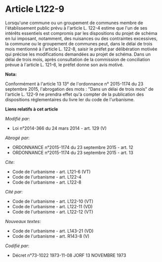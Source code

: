 # Article L122-9

Lorsqu'une commune ou un groupement de communes membre de l'établissement public prévu à l'article L. 122-4 estime que l'un
de ses intérêts essentiels est compromis par les dispositions du projet de schéma en lui imposant, notamment, des nuisances
ou des contraintes excessives, la commune ou le groupement de communes peut, dans le délai de trois mois mentionné à
l'article L. 122-8, saisir le préfet par délibération motivée qui précise les modifications demandées au projet de schéma.
Dans un délai de trois mois, après consultation de la commission de conciliation prévue à l'article L. 121-6, le préfet donne
son avis motivé.

**Nota:**

Conformément à l'article 13 13° de l'ordonnance n° 2015-1174 du 23 septembre 2015, l'abrogation des mots : "Dans un délai de
trois mois" de l'article L. 122-9 ne prendra effet qu'à compter de la publication des dispositions réglementaires du livre
Ier du code de l'urbanisme.

**Liens relatifs à cet article**

_Modifié par_:

  - Loi n°2014-366 du 24 mars 2014 - art. 129 (V)

_Abrogé par_:

  - ORDONNANCE n°2015-1174 du 23 septembre 2015 - art. 12
  - ORDONNANCE n°2015-1174 du 23 septembre 2015 - art. 13

_Cite_:

  - Code de l'urbanisme - art. L121-6 (VT)
  - Code de l'urbanisme - art. L122-4
  - Code de l'urbanisme - art. L122-8

_Cité par_:

  - Code de l'urbanisme - art. L122-10 (VT)
  - Code de l'urbanisme - art. L122-11 (VD)
  - Code de l'urbanisme - art. L122-12 (VT)

_Nouveaux textes_:

  - Code de l'urbanisme - art. L143-21 (VD)
  - Code de l'urbanisme - art. R143-8 (V)

_Codifié par_:

  - Décret n°73-1022 1973-11-08 JORF 13 NOVEMBRE 1973
